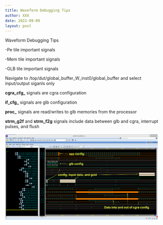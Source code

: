 ```yaml
---
title: Waveform Debugging Tips
author: XXX
date: 2022-09-09
layout: post
---
```


Waveform Debugging Tips

-Pe tile important signals

-Mem tile important signals

-GLB tile important signals

Navigate to /top/dut/global_buffer_W_inst0/global_buffer and select input/output siganls only

**cgra_cfg_** signals are cgra configuration

**if_cfg_** signals are glb configuration 

**proc_** signals are read/writes to glb memories from the processor

**strm_g2f** and **strm_f2g** signals include data between glb and cgra, interrupt pulses, and flush

![](/_posts2/glb_waveform.png)
